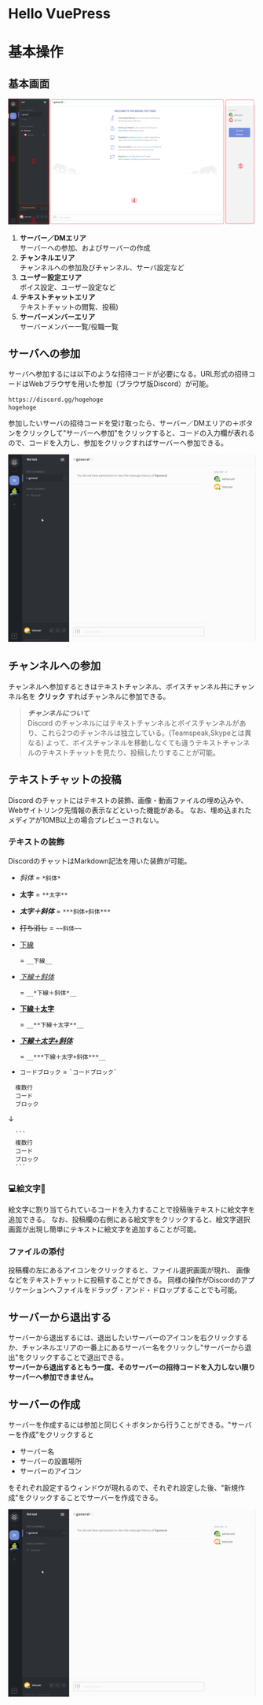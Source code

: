 # Hello VuePress
# 基本操作

## 基本画面<!--basic-->

![基本画面](./basicwindow.png)

1.  **サーバー／DMエリア**<br>
  サーバーへの参加、およびサーバーの作成
2.  **チャンネルエリア**<br>
  チャンネルへの参加及びチャンネル、サーバ設定など
3.  **ユーザー設定エリア**<br>
  ボイス設定、ユーザー設定など
4.  **テキストチャットエリア**<br>
  テキストチャットの閲覧、投稿)
5.  **サーバーメンバーエリア**<br>
  サーバーメンバー一覧/役職一覧

## サーバへの参加<!--Join-server-->

サーバへ参加するには以下のような招待コードが必要になる。URL形式の招待コードはWebブラウザを用いた参加（ブラウザ版Discord）が可能。

```
https://discord.gg/hogehoge  
hogehoge
```

参加したいサーバの招待コードを受け取ったら、サーバー／DMエリアの＋ボタンをクリックして"サーバーへ参加"をクリックすると、コードの入力欄が表れるので、コードを入力し、参加をクリックすればサーバーへ参加できる。

![サーバーへの参加](./joinserver.gif)

## チャンネルへの参加<!--Join-channel-->

チャンネルへ参加するときはテキストチャンネル、ボイスチャンネル共にチャンネル名を **クリック** すればチャンネルに参加できる。

> _**チャンネルについて**_<br>
> Discord のチャンネルにはテキストチャンネルとボイスチャンネルがあり、これら2つのチャンネルは独立している。(Teamspeak,Skypeとは異なる) よって、ボイスチャンネルを移動しなくても違うテキストチャンネルのテキストチャットを見たり、投稿したりすることが可能。

## テキストチャットの投稿<!--Edit-chat-->
Discord のチャットにはテキストの装飾、画像・動画ファイルの埋め込みや、Webサイトリンク先情報の表示などといった機能がある。
なお、埋め込まれたメディアが10MB以上の場合プレビューされない。

### テキストの装飾<!--Decoration-->
DiscordのチャットはMarkdown記法を用いた装飾が可能。

-   _斜体_ = `*斜体*`
-   **太字** = `**太字**`
-   **_太字＋斜体_** = `***斜体+斜体***`
-   ~~打ち消し~~ = `~~斜体~~`
-   <u>下線</u>

    = `__下線__`
-   <u>
      <em>下線＋斜体</em>
    </u>

    = `__*下線＋斜体*__`
-   <u>
      <strong>下線＋太字</strong>
    </u>

    = `__**下線＋太字**__`
-   <u>
      <strong>
        <em>下線＋太字+斜体</em>
      </strong>
    </u>

    = `__***下線＋太字+斜体***__`
-   `コードブロック` = `` `コードブロック` ``

```
  複数行
  コード
  ブロック
```

  ↓

````
  ```
  複数行
  コード
  ブロック
  ```
````

### 💻絵文字📱<!--emoji-->
絵文字に割り当てられているコードを入力することで投稿後テキストに絵文字を追加できる。
なお、投稿欄の右側にある絵文字をクリックすると、絵文字選択画面が出現し簡単にテキストに絵文字を追加することが可能。

### ファイルの添付<!-- add files -->
投稿欄の左にあるアイコンをクリックすると、ファイル選択画面が現れ、
画像などをテキストチャットに投稿することができる。
同様の操作がDiscordのアプリケーションへファイルをドラッグ・アンド・ドロップすることでも可能。

## サーバーから退出する<!-- leaveserver -->
サーバーから退出するには、退出したいサーバーのアイコンを右クリックするか、チャンネルエリアの一番上にあるサーバー名をクリックし"サーバーから退出"をクリックすることで退出できる。<br>
**サーバーから退出するともう一度、そのサーバーの招待コードを入力しない限りサーバーへ参加できません。**

## サーバーの作成<!-- Create-server -->
サーバーを作成するには参加と同じく＋ボタンから行うことができる。"サーバーを作成"をクリックすると

-   サーバー名
-   サーバーの設置場所
-   サーバーのアイコン

をそれぞれ設定するウィンドウが現れるので、それぞれ設定した後、"新規作成"をクリックすることでサーバーを作成できる。

![サーバーへの作成](./createserver.gif)
